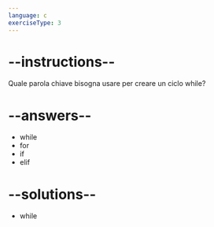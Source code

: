 ```yaml
---
language: c
exerciseType: 3
---
```


# --instructions--

Quale parola chiave bisogna usare per creare un ciclo while?

# --answers--

- while
- for
- if
- elif

# --solutions--

- while
